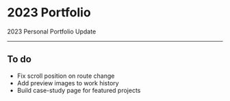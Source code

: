 # 2023 Portfolio

2023 Personal Portfolio Update

---

## To do

- Fix scroll position on route change
- Add preview images to work history
- Build case-study page for featured projects
